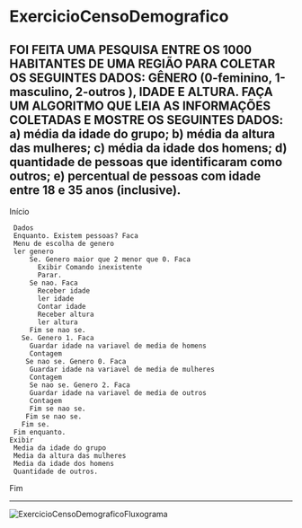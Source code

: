 # ExercicioCensoDemografico
FOI FEITA UMA PESQUISA ENTRE OS 1000 HABITANTES DE UMA REGIÃO PARA COLETAR OS SEGUINTES DADOS: GÊNERO (0-feminino, 1-masculino, 2-outros ), IDADE E ALTURA. FAÇA UM ALGORITMO QUE LEIA AS INFORMAÇÕES COLETADAS E MOSTRE OS SEGUINTES DADOS:  a) média da idade do grupo; b) média da altura das mulheres; c) média da idade dos homens; d) quantidade de pessoas que identificaram como outros; e) percentual de pessoas com idade entre 18 e 35 anos (inclusive).
------------------------------------------------------

Início

     Dados
     Enquanto. Existem pessoas? Faca
     Menu de escolha de genero
     ler genero
         Se. Genero maior que 2 menor que 0. Faca
           Exibir Comando inexistente
           Parar.
         Se nao. Faca
           Receber idade
           ler idade
           Contar idade
           Receber altura
           ler altura
         Fim se nao se.
       Se. Genero 1. Faca
         Guardar idade na variavel de media de homens
         Contagem
        Se nao se. Genero 0. Faca
         Guardar idade na variavel de media de mulheres
         Contagem
         Se nao se. Genero 2. Faca
         Guardar idade na variavel de media de outros
         Contagem
         Fim se nao se.
        Fim se nao se.
       Fim se.
     Fim enquanto.
    Exibir
     Media da idade do grupo
     Media da altura das mulheres
     Media da idade dos homens
     Quantidade de outros.

Fim

--------------------------------------------------------

![ExercicioCensoDemograficoFluxograma](https://user-images.githubusercontent.com/103973651/169710387-9bf04464-cc66-4581-aa3a-35875ddacb95.png)
